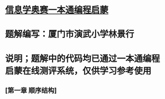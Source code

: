 # [信息学奥赛一本通编程启蒙](https://bas.ssoier.cn/) 

# 题解编写：厦门市演武小学林景行

# 说明；题解中的代码均已通过一本通编程启蒙在线测评系统，仅供学习参考使用

##  [第一章 顺序结构]
